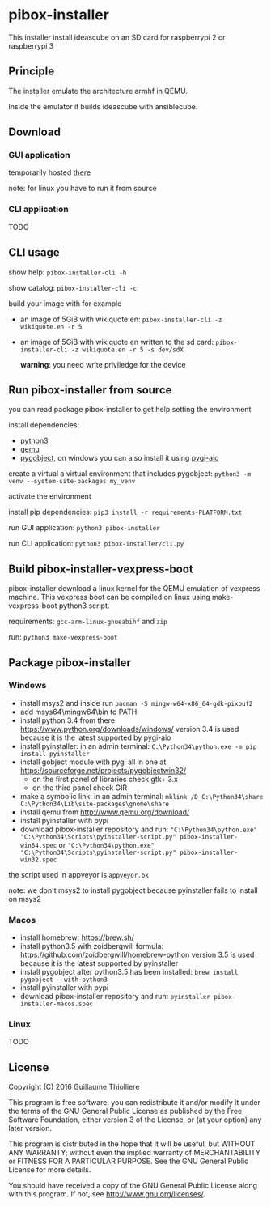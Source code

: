 # pibox-installer

This installer install ideascube on an SD card for raspberrypi 2 or raspberrypi 3

## Principle

The installer emulate the architecture armhf in QEMU.

Inside the emulator it builds ideascube with ansiblecube.

## Download

### GUI application

temporarily hosted [there](https://thiolliere.org/public/pibox-binaries)

note: for linux you have to run it from source

### CLI application

TODO

## CLI usage

show help: `pibox-installer-cli -h`

show catalog: `pibox-installer-cli -c`

build your image with for example

* an image of 5GiB with wikiquote.en: `pibox-installer-cli -z wikiquote.en -r 5`

* an image of 5GiB with wikiquote.en written to the sd card: `pibox-installer-cli -z wikiquote.en -r 5 -s dev/sdX`

  **warning**: you need write priviledge for the device

## Run pibox-installer from source

you can read package pibox-installer to get help setting the environment

install dependencies:

* [python3](https://www.python.org/downloads/)
* [qemu](http://www.qemu.org/download/)
* [pygobject](https://pygobject.readthedocs.io/en/latest/getting_started.html),
  on windows you can also install it using [pygi-aio](https://sourceforge.net/projects/pygobjectwin32/)

create a virtual a virtual environment that includes pygobject: `python3 -m venv --system-site-packages my_venv`

activate the environment

install pip dependencies: `pip3 install -r requirements-PLATFORM.txt`

run GUI application: `python3 pibox-installer`

run CLI application: `python3 pibox-installer/cli.py`

## Build pibox-installer-vexpress-boot

pibox-installer download a linux kernel for the QEMU emulation of vexpress machine.
This vexpress boot can be compiled on linux using make-vexpress-boot python3 script.

requirements: `gcc-arm-linux-gnueabihf` and `zip`

run: `python3 make-vexpress-boot`

## Package pibox-installer

### Windows

* install msys2 and inside run `pacman -S mingw-w64-x86_64-gdk-pixbuf2`
* add msys64\mingw64\bin to PATH
* install python 3.4 from there https://www.python.org/downloads/windows/
  version 3.4 is used because it is the latest supported by pygi-aio
* install pyinstaller: in an admin terminal: `C:\Python34\python.exe -m pip install pyinstaller`
* install gobject module with pygi all in one at https://sourceforge.net/projects/pygobjectwin32/
  * on the first panel of libraries check gtk+ 3.x
  * on the third panel check GIR
* make a symbolic link: in an admin terminal: `mklink /D C:\Python34\share C:\Python34\Lib\site-packages\gnome\share`
* install qemu from http://www.qemu.org/download/
* install pyinstaller with pypi
* download pibox-installer repository and run:
  `"C:\Python34\python.exe" "C:\Python34\Scripts\pyinstaller-script.py" pibox-installer-win64.spec`
  or `"C:\Python34\python.exe" "C:\Python34\Scripts\pyinstaller-script.py" pibox-installer-win32.spec`

the script used in appveyor is `appveyor.bk`

note: we don't msys2 to install pygobject because pyinstaller fails to install on msys2

### Macos

* install homebrew: https://brew.sh/
* install python3.5 with zoidbergwill formula: https://github.com/zoidbergwill/homebrew-python
  version 3.5 is used because it is the latest supported by pyinstaller
* install pygobject after python3.5 has been installed:
  `brew install pygobject --with-python3`
* install pyinstaller with pypi
* download pibox-installer repository and run:
  `pyinstaller pibox-installer-macos.spec`

### Linux

TODO

## License

Copyright (C) 2016 Guillaume Thiolliere

This program is free software: you can redistribute it and/or modify
it under the terms of the GNU General Public License as published by
the Free Software Foundation, either version 3 of the License, or
(at your option) any later version.

This program is distributed in the hope that it will be useful,
but WITHOUT ANY WARRANTY; without even the implied warranty of
MERCHANTABILITY or FITNESS FOR A PARTICULAR PURPOSE.  See the
GNU General Public License for more details.

You should have received a copy of the GNU General Public License
along with this program.  If not, see <http://www.gnu.org/licenses/>.
